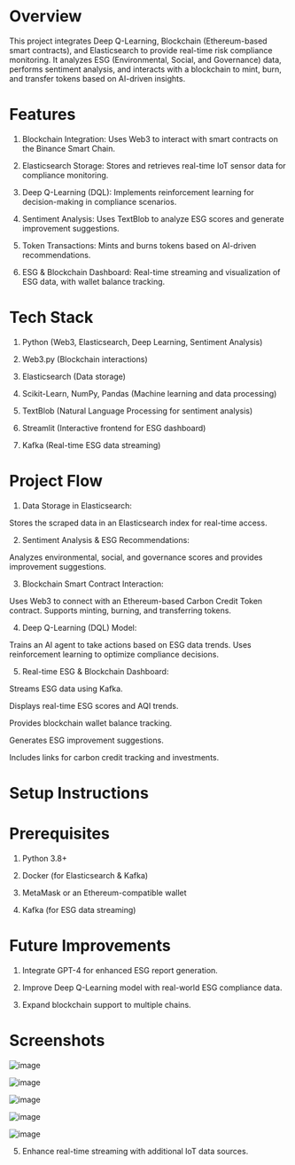# Overview
This project integrates Deep Q-Learning, Blockchain (Ethereum-based smart contracts), and Elasticsearch to provide real-time risk compliance monitoring. It analyzes ESG (Environmental, Social, and Governance) data, performs sentiment analysis, and interacts with a blockchain to mint, burn, and transfer tokens based on AI-driven insights.

# Features
1) Blockchain Integration: Uses Web3 to interact with smart contracts on the Binance Smart Chain.

2) Elasticsearch Storage: Stores and retrieves real-time IoT sensor data for compliance monitoring.

3) Deep Q-Learning (DQL): Implements reinforcement learning for decision-making in compliance scenarios.

4) Sentiment Analysis: Uses TextBlob to analyze ESG scores and generate improvement suggestions.

5) Token Transactions: Mints and burns tokens based on AI-driven recommendations.
   
6) ESG & Blockchain Dashboard: Real-time streaming and visualization of ESG data, with wallet balance tracking.

# Tech Stack
1) Python (Web3, Elasticsearch, Deep Learning, Sentiment Analysis)

2) Web3.py (Blockchain interactions)

3) Elasticsearch (Data storage)

4) Scikit-Learn, NumPy, Pandas (Machine learning and data processing)

5) TextBlob (Natural Language Processing for sentiment analysis)
   
6) Streamlit (Interactive frontend for ESG dashboard)

7) Kafka (Real-time ESG data streaming)

# Project Flow 

1) Data Storage in Elasticsearch:

Stores the scraped data in an Elasticsearch index for real-time access.

2) Sentiment Analysis & ESG Recommendations:

Analyzes environmental, social, and governance scores and provides improvement suggestions.

3) Blockchain Smart Contract Interaction:

Uses Web3 to connect with an Ethereum-based Carbon Credit Token contract. Supports minting, burning, and transferring tokens.

4) Deep Q-Learning (DQL) Model:

Trains an AI agent to take actions based on ESG data trends. Uses reinforcement learning to optimize compliance decisions.

5) Real-time ESG & Blockchain Dashboard:

Streams ESG data using Kafka.

Displays real-time ESG scores and AQI trends.

Provides blockchain wallet balance tracking.

Generates ESG improvement suggestions.

Includes links for carbon credit tracking and investments.

# Setup Instructions
# Prerequisites
1) Python 3.8+

2) Docker (for Elasticsearch & Kafka)

3) MetaMask or an Ethereum-compatible wallet

4) Kafka (for ESG data streaming)

# Future Improvements

1) Integrate GPT-4 for enhanced ESG report generation.

2) Improve Deep Q-Learning model with real-world ESG compliance data.

3) Expand blockchain support to multiple chains.

# Screenshots

![image](https://github.com/user-attachments/assets/8a00f426-a217-4ded-97d6-32834f25ba26)

![image](https://github.com/user-attachments/assets/d7134002-8eff-48c1-9348-a2c861d1fed3)

![image](https://github.com/user-attachments/assets/09ad1b95-fe2f-4cce-804d-c0c44936ffc7)

![image](https://github.com/user-attachments/assets/fe65f7cd-535b-4033-b6f9-6f5dc43de3f0)

![image](https://github.com/user-attachments/assets/09b6abe6-02bf-4829-a61d-7f57f7144256)






5) Enhance real-time streaming with additional IoT data sources.
